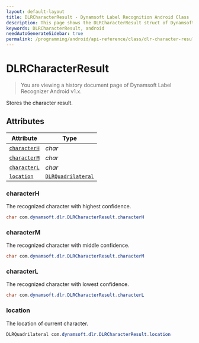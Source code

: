 ```yaml
---
layout: default-layout
title: DLRCharacterResult - Dynamsoft Label Recognition Android Class
description: This page shows the DLRCharacterResult struct of Dynamsoft Label Recognition for Android Language.
keywords: DLRCharacterResult, android
needAutoGenerateSidebar: true
permalink: /programming/android/api-reference/class/dlr-character-result.html
---
```



# DLRCharacterResult

> You are viewing a history document page of Dynamsoft Label Recognizer Android v1.x.

Stores the character result.
  

## Attributes
  
| Attribute | Type |
|---------- | ---- |
| [`characterH`](#characterh) | *char* |
| [`characterM`](#characterm) | *char* |
| [`characterL`](#characterl) | *char* |
| [`location`](#location) | [`DLRQuadrilateral`](dlr-quadrilateral.md) |


### characterH
The recognized character with highest confidence.

```java
char com.dynamsoft.dlr.DLRCharacterResult.characterH
```

### characterM
The recognized character with middle confidence.

```java
char com.dynamsoft.dlr.DLRCharacterResult.characterM
```

### characterL
The recognized character with lowest confidence.

```java
char com.dynamsoft.dlr.DLRCharacterResult.characterL
```

### location
The location of current character.

```java
DLRQuadrilateral com.dynamsoft.dlr.DLRCharacterResult.location
```

